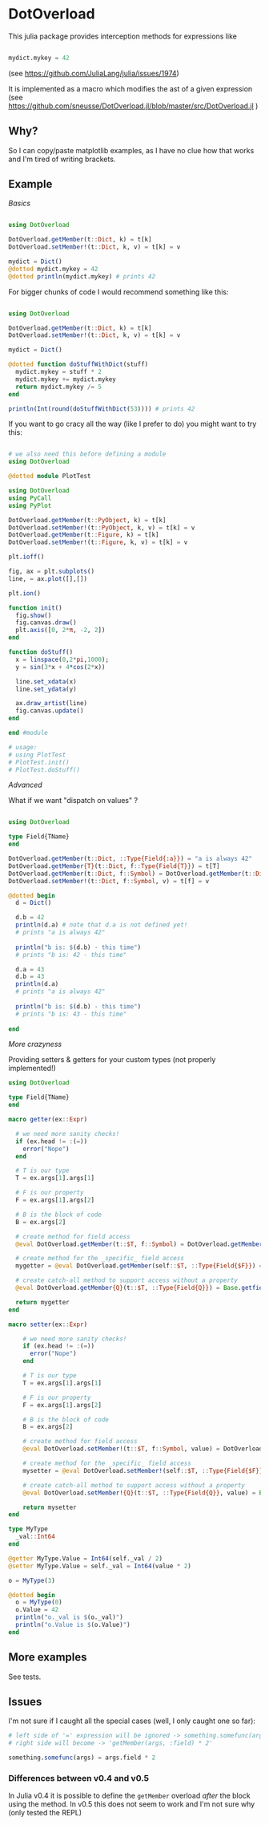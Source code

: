 # DotOverload

This julia package provides interception methods for expressions like 
```julia

mydict.mykey = 42

```
(see https://github.com/JuliaLang/julia/issues/1974)

It is implemented as a macro which modifies the ast of a given expression (see https://github.com/sneusse/DotOverload.jl/blob/master/src/DotOverload.jl )

## Why?

So I can copy/paste matplotlib examples, as I have no clue how that works and I'm tired of writing brackets.

## Example

*Basics*

```julia

using DotOverload

DotOverload.getMember(t::Dict, k) = t[k]
DotOverload.setMember!(t::Dict, k, v) = t[k] = v

mydict = Dict()
@dotted mydict.mykey = 42
@dotted println(mydict.mykey) # prints 42

```

For bigger chunks of code I would recommend something like this:

```julia

using DotOverload

DotOverload.getMember(t::Dict, k) = t[k]
DotOverload.setMember!(t::Dict, k, v) = t[k] = v

mydict = Dict()

@dotted function doStuffWithDict(stuff)
  mydict.mykey = stuff * 2
  mydict.mykey += mydict.mykey
  return mydict.mykey /= 5
end

println(Int(round(doStuffWithDict(53)))) # prints 42

```

If you want to go cracy all the way (like I prefer to do) you might want to try this:

```julia

# we also need this before defining a module
using DotOverload

@dotted module PlotTest

using DotOverload
using PyCall
using PyPlot

DotOverload.getMember(t::PyObject, k) = t[k]
DotOverload.setMember!(t::PyObject, k, v) = t[k] = v
DotOverload.getMember(t::Figure, k) = t[k]
DotOverload.setMember!(t::Figure, k, v) = t[k] = v

plt.ioff()

fig, ax = plt.subplots()
line, = ax.plot([],[])

plt.ion()

function init()
  fig.show()
  fig.canvas.draw()
  plt.axis([0, 2*π, -2, 2])
end

function doStuff()
  x = linspace(0,2*pi,1000);
  y = sin(3*x + 4*cos(2*x))

  line.set_xdata(x)
  line.set_ydata(y)

  ax.draw_artist(line)
  fig.canvas.update()
end

end #module

# usage:
# using PlotTest
# PlotTest.init()
# PlotTest.doStuff()


```

*Advanced*

What if we want "dispatch on values" ?

```julia

using DotOverload

type Field{TName}
end

DotOverload.getMember(t::Dict, ::Type{Field{:a}}) = "a is always 42"
DotOverload.getMember{T}(t::Dict, f::Type{Field{T}}) = t[T]
DotOverload.getMember(t::Dict, f::Symbol) = DotOverload.getMember(t::Dict, Field{f})
DotOverload.setMember!(t::Dict, f::Symbol, v) = t[f] = v

@dotted begin
  d = Dict()

  d.b = 42
  println(d.a) # note that d.a is not defined yet!
  # prints "a is always 42"
  
  println("b is: $(d.b) - this time")
  # prints "b is: 42 - this time"

  d.a = 43
  d.b = 43
  println(d.a)
  # prints "a is always 42"
  
  println("b is: $(d.b) - this time")
  # prints "b is: 43 - this time"
  
end
```

*More crazyness*

Providing setters & getters for your custom types
(not properly implemented!)

```julia
using DotOverload

type Field{TName}
end

macro getter(ex::Expr)

  # we need more sanity checks!
  if (ex.head != :(=))
    error("Nope")
  end

  # T is our type
  T = ex.args[1].args[1]

  # F is our property
  F = ex.args[1].args[2]

  # B is the block of code
  B = ex.args[2]

  # create method for field access
  @eval DotOverload.getMember(t::$T, f::Symbol) = DotOverload.getMember(t::$T, Field{f})

  # create method for the _specific_ field access
  mygetter = @eval DotOverload.getMember(self::$T, ::Type{Field{$F}}) = $B

  # create catch-all method to support access without a property
  @eval DotOverload.getMember{Q}(t::$T, ::Type{Field{Q}}) = Base.getfield(t, Q)

  return mygetter
end

macro setter(ex::Expr)

    # we need more sanity checks!
    if (ex.head != :(=))
      error("Nope")
    end

    # T is our type
    T = ex.args[1].args[1]

    # F is our property
    F = ex.args[1].args[2]

    # B is the block of code
    B = ex.args[2]

    # create method for field access
    @eval DotOverload.setMember!(t::$T, f::Symbol, value) = DotOverload.setMember!(t::$T, Field{f}, value)

    # create method for the _specific_ field access
    mysetter = @eval DotOverload.setMember!(self::$T, ::Type{Field{$F}}, value) = $B

    # create catch-all method to support access without a property
    @eval DotOverload.setMember!{Q}(t::$T, ::Type{Field{Q}}, value) = Base.setfield!(t, Q, value)

    return mysetter
end

type MyType
  _val::Int64
end

@getter MyType.Value = Int64(self._val / 2)
@setter MyType.Value = self._val = Int64(value * 2)

o = MyType(3)

@dotted begin
  o = MyType(0)
  o.Value = 42
  println("o._val is $(o._val)")
  println("o.Value is $(o.Value)")
end

```


## More examples

See tests.

## Issues

I'm not sure if I caught all the special cases (well, I only caught one so far):
```julia
# left side of '=' expression will be ignored -> something.somefunc(args)
# right side will become -> 'getMember(args, :field) * 2'

something.somefunc(args) = args.field * 2
```

### Differences between v0.4 and v0.5

In Julia v0.4 it is possible to define the ```getMember``` overload *after* the block using the method. In v0.5 this does not seem to work and I'm not sure why (only tested the REPL)

